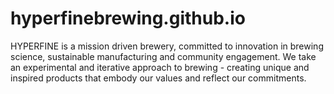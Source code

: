 # hyperfinebrewing.github.io

HYPERFINE is a mission driven brewery, committed to innovation in brewing science, 
sustainable manufacturing and community engagement. We take an experimental and 
iterative approach to brewing - creating unique and inspired products that embody 
our values and reflect our commitments.
